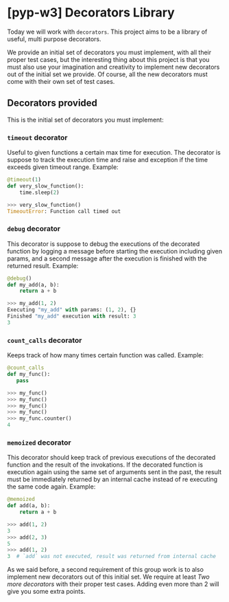 # [pyp-w3] Decorators Library

Today we will work with `decorators`. This project aims to be a library of useful, multi purpose decorators.

We provide an initial set of decorators you must implement, with all their proper test cases, but the interesting thing about this project is that you must also use your imagination and creativity to implement new decorators out of the initial set we provide. Of course, all the new decorators must come with their own set of test cases.

## Decorators provided

This is the initial set of decorators you must implement:


### `timeout` decorator

Useful to given functions a certain max time for execution. The decorator is suppose to track the execution time and raise and exception if the time exceeds given timeout range. Example:

```python
@timeout(1)
def very_slow_function():
    time.sleep(2)

>>> very_slow_function()
TimeoutError: Function call timed out
```

### `debug` decorator

This decorator is suppose to debug the executions of the decorated function by logging a message before starting the execution including given params, and a second message after the execution is finished with the returned result. Example:

```python
@debug()
def my_add(a, b):
    return a + b

>>> my_add(1, 2)
Executing "my_add" with params: (1, 2), {}
Finished "my_add" execution with result: 3
3
```

### `count_calls` decorator

Keeps track of how many times certain function was called. Example:

```python
@count_calls
def my_func():
   pass

>>> my_func()
>>> my_func()
>>> my_func()
>>> my_func()
>>> my_func.counter()
4
```

### `memoized` decorator

This decorator should keep track of previous executions of the decorated function and the result of the invokations. If the decorated function is execution again using the same set of arguments sent in the past, the result must be immediately returned by an internal cache instead of re executing the same code again. Example:

```python
@memoized
def add(a, b):
    return a + b

>>> add(1, 2)
3
>>> add(2, 3)
5
>>> add(1, 2)
3  # `add` was not executed, result was returned from internal cache
```

As we said before, a second requirement of this group work is to also implement new decorators out of this initial set. We require at least *Two more decorators* with their proper test cases. Adding even more than 2 will give you some extra points.
